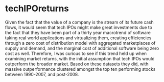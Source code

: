 # techIPOreturns

Given the fact that the value of a company is the stream of its future cash flows, it would seem that tech IPOs might make great investments due to the fact that they have been part of a thirty year macrotrend of software taking real world applications and virtualizing them, creating efficiencies through a zero cost of distribution model with aggregated marketplaces of supply and demand, and the marginal cost of additional software being zero cost as well. Therefore, I was curious to see if this trend held up when examining market returns, with the initial assumption that tech IPOs would outperform the broader market. Based on these datasets they did, with massive outperformance clustered amongst the top ten performing stocks between 1990-2007, and post-2008. 

